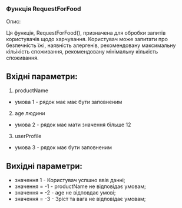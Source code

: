 ### Функція RequestForFood
Опис:

Ця функція, RequestForFood(), призначена для обробки запитів користувачів щодо харчування. Користувач може запитати про безпечність їжі, наявність алергенів, рекомендовану максимальну кільікість споживання, рекомендовану мінімальну кількість споживання.

## Вхідні параметри:
1. productName
- умова 1 - рядок має має бути заповненим
2. age людини
- умова 2 - рядок має мати значення більше 12
3. userProfile
- умова 3 - рядок має бути заповненим
## Вихідні параметри:
- значення 1 - Користувач успшно ввів данні;
- значення = -1 - productName не відповідає умовам;
- значення = -2 - age не відповдає умові;
- значення = -3 - Зріст та вага  не відповідає умовам; 
